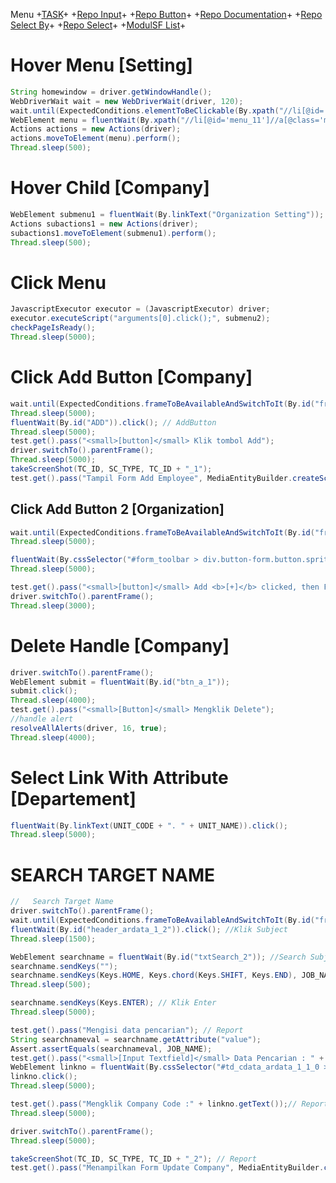 Menu +[TASK](https://github.com/arshve/mardown/blob/master/Task.md)+ +[Repo Input](https://github.com/arshve/mardown/blob/master/Repo%20Input.md#Insert-Multiple-input-To-Right-Box)+ +[Repo Button](https://github.com/arshve/mardown/blob/master/Repo%20Button.md)+ +[Repo Documentation](https://github.com/arshve/mardown/blob/master/Repo%20Documentation.md)+ +[Repo Select By](https://github.com/arshve/mardown/blob/master/Repo%20Select%20By.md)+ +[Repo Select](https://github.com/arshve/mardown/blob/master/Repo%20Select.md)+ +[ModulSF List](https://github.com/arshve/mardown/blob/master/ModulSF6.md)+

# Hover Menu [Setting]

```JAVA
String homewindow = driver.getWindowHandle();
WebDriverWait wait = new WebDriverWait(driver, 120);
wait.until(ExpectedConditions.elementToBeClickable(By.xpath("//li[@id='menu_8']//a[@class='menulink']")));
WebElement menu = fluentWait(By.xpath("//li[@id='menu_11']//a[@class='menulink']")); // Setting
Actions actions = new Actions(driver);
actions.moveToElement(menu).perform();
Thread.sleep(500);
```

# Hover Child [Company]

```JAVA
WebElement submenu1 = fluentWait(By.linkText("Organization Setting")); // Organization Setting
Actions subactions1 = new Actions(driver);
subactions1.moveToElement(submenu1).perform();
Thread.sleep(500);
```

# Click Menu

```JAVA
JavascriptExecutor executor = (JavascriptExecutor) driver;
executor.executeScript("arguments[0].click();", submenu2);
checkPageIsReady();
Thread.sleep(5000);
```

# Click Add Button [Company]

```JAVA
wait.until(ExpectedConditions.frameToBeAvailableAndSwitchToIt(By.id("frmSFBody")));
Thread.sleep(5000);
fluentWait(By.id("ADD")).click(); // AddButton
Thread.sleep(5000);
test.get().pass("<small>[button]</small> Klik tombol Add");
driver.switchTo().parentFrame();
Thread.sleep(5000);
takeScreenShot(TC_ID, SC_TYPE, TC_ID + "_1");
test.get().pass("Tampil Form Add Employee", MediaEntityBuilder.createScreenCaptureFromPath(filePathSc + TC_ID + "_1.png").build());
```

## Click Add Button 2 [Organization]

```JAVA
wait.until(ExpectedConditions.frameToBeAvailableAndSwitchToIt(By.id("frmSFBody")));
Thread.sleep(5000);

fluentWait(By.cssSelector("#form_toolbar > div.button-form.button.sprite-toolbar-add")).click();
Thread.sleep(5000);

test.get().pass("<small>[button]</small> Add <b>[+]</b> clicked, then Form Add Job Position Appeared");
driver.switchTo().parentFrame();
Thread.sleep(3000);
```

# Delete Handle [Company]

```JAVA
driver.switchTo().parentFrame();
WebElement submit = fluentWait(By.id("btn_a_1"));
submit.click();
Thread.sleep(4000);
test.get().pass("<small>[Button]</small> Mengklik Delete");
//handle alert
resolveAllAlerts(driver, 16, true);
Thread.sleep(4000);
```

# Select Link With Attribute [Departement]

```JAVA
fluentWait(By.linkText(UNIT_CODE + ". " + UNIT_NAME)).click();
Thread.sleep(5000);
```

# SEARCH TARGET NAME

```JAVA
//	 Search Target Name
driver.switchTo().parentFrame();
wait.until(ExpectedConditions.frameToBeAvailableAndSwitchToIt(By.id("frmSFBody"))); //Tampilan isi
fluentWait(By.id("header_ardata_1_2")).click(); //Klik Subject
Thread.sleep(1500);

WebElement searchname = fluentWait(By.id("txtSearch_2")); //Search Subject
searchname.sendKeys("");
searchname.sendKeys(Keys.HOME, Keys.chord(Keys.SHIFT, Keys.END), JOB_NAME); //Mencari Subject sesuai xls
Thread.sleep(500);

searchname.sendKeys(Keys.ENTER); // Klik Enter
Thread.sleep(5000);

test.get().pass("Mengisi data pencarian"); // Report
String searchnameval = searchname.getAttribute("value");
Assert.assertEquals(searchnameval, JOB_NAME);
test.get().pass("<small>[Input Textfield]</small> Data Pencarian : " + searchnameval); // Report
WebElement linkno = fluentWait(By.cssSelector("#td_cdata_ardata_1_1_0 > a")); //Klik Company Code
linkno.click();
Thread.sleep(5000);

test.get().pass("Mengklik Company Code :" + linkno.getText());// Report
Thread.sleep(5000);

driver.switchTo().parentFrame();
Thread.sleep(5000);

takeScreenShot(TC_ID, SC_TYPE, TC_ID + "_2"); // Report
test.get().pass("Menampilkan Form Update Company", MediaEntityBuilder.createScreenCaptureFromPath(filePathSc + TC_ID + "_2.png").build());

```

